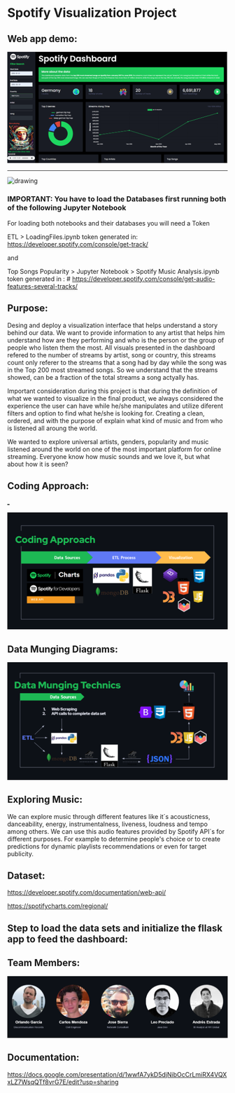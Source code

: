 # Spotify Visualization Project 

<!-- ## Future deployment link: -->

## Web app demo:

<img src="https://github.com/leoipn/Project_2/blob/main/1.png" alt="drawing" width="800"/>

<!-- <img src="https://github.com/leoipn/Project_2/blob/main/2.png" alt="drawing" width="800"/> -->


<hr>

<img src="https://www.zdnet.com/a/hub/i/2021/02/02/f5d66b1e-6228-4373-a347-a327de7ab4a3/spotify-korea.jpg" alt="drawing" width="800"/>

### IMPORTANT: You have to load the Databases first running both of the following Jupyter Notebook

For loading both notebooks and their databases you will need a Token

ETL > LoadingFiles.ipynb 
token generated in: https://developer.spotify.com/console/get-track/

and 

Top Songs Popularity > Jupyter Notebook > Spotify Music Analysis.ipynb
token generated in : # https://developer.spotify.com/console/get-audio-features-several-tracks/

## Purpose:

Desing and deploy a visualization interface that helps understand a story behind our data. We want to provide information to any artist that helps him understand how are they performing and who is the person or the group of people who listen them the most. All visuals presented in the dashboard refered to the number of streams by artist, song or country, this streams count only referer to the streams that a song had by day while the song was in the Top 200 most streamed songs. So we understand that the streams showed, can be a fraction of the total streams a song actyally has. 

Important consideration during this project is that during the definition of what we wanted to visualize in the final product, we always considered the experience the user can have while he/she manipulates and utilize diferent filters and option to find what he/she is looking for. Creating a clean, ordered, and with the purpose of explain what kind of music and from who is listened all aroung the world.

We wanted to explore universal artists, genders, popularity and music listened around the world on one of the most important platform for online streaming.
Everyone know how music sounds and we love it, but what about how it is seen?

## Coding Approach:

<img src="https://github.com/leoipn/Project_2/blob/main/Coding%20Approach.png" alt="drawing" style="width:5px;"/>

![image](https://github.com/leoipn/Project_2/blob/main/Coding%20Approach.png)

## Data Munging Diagrams:

![image](https://github.com/leoipn/Project_2/blob/main/Data%20Munging.png)

## Exploring Music:

We can explore music through different features like it´s acousticness, danceability, energy, instrumentalness, liveness, loudness and tempo among others.
We can use this audio features provided by Spotify API´s for different purposes. For example to determine people's choice or to create predictions for dynamic playlists recommendations or even for target publicity.

## Dataset: ##

https://developer.spotify.com/documentation/web-api/

https://spotifycharts.com/regional/


## Step to load the data sets and initialize the fllask app to feed the dashboard: ##

## Team Members:

![image](https://github.com/leoipn/Project_2/blob/main/Members.png)

<!-- 
## Dashboard: ##

<img src="https://user-images.githubusercontent.com/80076539/125554739-12c4f6e7-6214-4695-99d0-fea13844cb04.png" alt="drawing" width="800"/>
 -->
## Documentation: ##

https://docs.google.com/presentation/d/1wwfA7ykD5djNibOcCrLmiRX4VQXxLZ7WsqQTf8vrG7E/edit?usp=sharing
